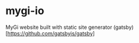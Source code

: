 # mygi-io
MyGi website built with static site generator (gatsby)[https://github.com/gatsbyjs/gatsby]
